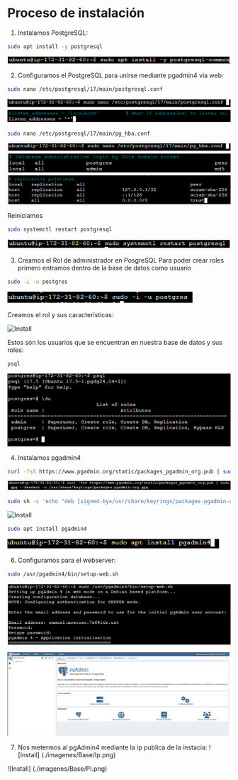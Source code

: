 # Proceso de instalación

1. Instalamos PostgreSQL:
```bash
sudo apt install -y postgresql
```
![Install](./imagenes/Base/Insta.png)


2. Configuramos el PostgreSQL para unirse mediante pgadmin4 via web:
```bash
sudo nano /etc/postgresql/17/main/postgresql.conf
```
![Install](./imagenes/Base/Conf.png)

```bash
sudo nano /etc/postgresql/17/main/pg_hba.conf
```
![Install](./imagenes/Base/Conf_hba.png)

Reiniciamos
```bash
sudo systemctl restart postgresql
```
![Install](./imagenes/Base/Reinicio.png)

3. Creamos el Rol de administrador en PosgreSQL
Para poder crear roles primero entramos dentro de la base de datos como usuario
```bash
sudo -i -u postgres
```
![Install](./imagenes/Base/crear.png)

Creamos el rol y sus características:

![Install](./imagenes/Base/Añadir.png)

Estos són los usuarios que se encuentran en nuestra base de datos y sus roles:
```bash
psql
```
![Install](./imagenes/Base/Comprobar.png)


4. Instalamos pgadmin4
```bash
curl -fsS https://www.pgadmin.org/static/packages_pgadmin_org.pub | sudo gpg --dearmor -o /usr/share/keyrings/packages-pgadmin-org.gpg
```
![Install](./imagenes/Base/Repositori.png)

```bash
sudo sh -c 'echo "deb [signed-by=/usr/share/keyrings/packages-pgadmin-org.gpg] https://ftp.postgresql.org/pub/pgadmin/pgadmin4/apt/$(lsb_release -cs) pgadmin4 main" > /etc/apt/sources.list.d/pgadmin4.list && apt update'
```
![Install](./imagenes/Base/Añadir_repo.png)

```bash
sudo apt install pgadmin4
```
![Install](./imagenes/Base/Instalar.png)


6. Configuramos para el webserver:
```bash
sudo /usr/pgadmin4/bin/setup-web.sh
```
![Install](./imagenes/Base/Conf_web.png)


![Install](./imagenes/Base/web.png)

7. Nos metermos al pgAdmin4 mediante la ip publica de la instacia:
![Install] (./imagenes/Base/Ip.png)

![Install] (./imagenes/Base/PI.png)